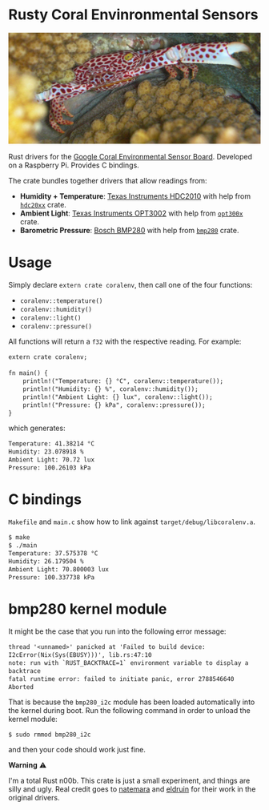 # Rusty Coral Envinronmental Sensors

[<img src="trapezia.jpg">](https://en.wikipedia.org/wiki/Trapezia)

Rust drivers for the [Google Coral Environmental Sensor Board](https://coral.ai/docs/enviro-board/datasheet). Developed on a Raspberry Pi. Provides C bindings.

The crate bundles together drivers that allow readings from:
- **Humidity + Temperature**: [Texas Instruments HDC2010](https://www.ti.com/lit/ds/symlink/hdc2010.pdf) with help from [`hdc20xx`](https://crates.io/crates/hdc20xx) crate.
- **Ambient Light**: [Texas Instruments OPT3002](https://www.ti.com/lit/ds/symlink/opt3002.pdf) with help from [`opt300x`](https://crates.io/crates/opt300x) crate.
- **Barometric Pressure**: [Bosch BMP280](https://www.bosch-sensortec.com/media/boschsensortec/downloads/datasheets/bst-bmp280-ds001.pdf) with help from [`bmp280`](https://crates.io/crates/bmp280) crate.

# Usage

Simply declare `extern crate coralenv`, then call one of the four functions:
- `coralenv::temperature()`
- `coralenv::humidity()`
- `coralenv::light()`
- `coralenv::pressure()`

All functions will return a `f32` with the respective reading.
For example:
```
extern crate coralenv;

fn main() {
    println!("Temperature: {} °C", coralenv::temperature());
    println!("Humidity: {} %", coralenv::humidity());
    println!("Ambient Light: {} lux", coralenv::light());
    println!("Pressure: {} kPa", coralenv::pressure());
}
```

which generates:
```
Temperature: 41.38214 °C
Humidity: 23.078918 %
Ambient Light: 70.72 lux
Pressure: 100.26103 kPa
```

# C bindings
`Makefile` and `main.c` show how to link against `target/debug/libcoralenv.a`.

```
$ make
$ ./main 
Temperature: 37.575378 °C
Humidity: 26.179504 %
Ambient Light: 70.800003 lux
Pressure: 100.337738 kPa
```

# bmp280 kernel module

It might be the case that you run into the following error message:
```
thread '<unnamed>' panicked at 'Failed to build device: I2cError(Nix(Sys(EBUSY)))', lib.rs:47:10
note: run with `RUST_BACKTRACE=1` environment variable to display a backtrace
fatal runtime error: failed to initiate panic, error 2788546640
Aborted
```

That is because the `bmp280_i2c` module has been loaded automatically into the kernel during boot.
Run the following command in order to unload the kernel module:
```
$ sudo rmmod bmp280_i2c
```
and then your code should work just fine.

**Warning** ⚠️

I'm a total Rust n00b. This crate is just a small experiment, and things are silly and ugly.
Real credit goes to [natemara](https://github.com/natemara) and [eldruin](https://github.com/eldruin) for their work in the original drivers.

